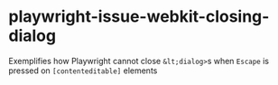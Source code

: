 # playwright-issue-webkit-closing-dialog
Exemplifies how Playwright cannot close `&lt;dialog>`s when `Escape` is pressed on `[contenteditable]` elements
